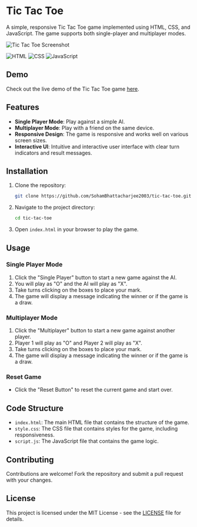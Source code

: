 # Tic Tac Toe

A simple, responsive Tic Tac Toe game implemented using HTML, CSS, and JavaScript. The game supports both single-player and multiplayer modes.

![Tic Tac Toe Screenshot](file:///Users/sohambhattacharjee/Desktop/Screenshot%202024-06-27%20at%209.13.23%E2%80%AFPM.png)

![HTML](https://img.shields.io/badge/-HTML-orange?logo=html5&style=flat)
![CSS](https://img.shields.io/badge/-CSS-blue?logo=css3&style=flat)
![JavaScript](https://img.shields.io/badge/-JavaScript-yellow?logo=javascript&style=flat)

## Demo

Check out the live demo of the Tic Tac Toe game [here](#).

## Features

- **Single Player Mode**: Play against a simple AI.
- **Multiplayer Mode**: Play with a friend on the same device.
- **Responsive Design**: The game is responsive and works well on various screen sizes.
- **Interactive UI**: Intuitive and interactive user interface with clear turn indicators and result messages.

## Installation

1. Clone the repository:

    ```sh
    git clone https://github.com/SohamBhattacharjee2003/tic-tac-toe.git
    ```

2. Navigate to the project directory:

    ```sh
    cd tic-tac-toe
    ```

3. Open `index.html` in your browser to play the game.

## Usage

### Single Player Mode

1. Click the "Single Player" button to start a new game against the AI.
2. You will play as "O" and the AI will play as "X".
3. Take turns clicking on the boxes to place your mark.
4. The game will display a message indicating the winner or if the game is a draw.

### Multiplayer Mode

1. Click the "Multiplayer" button to start a new game against another player.
2. Player 1 will play as "O" and Player 2 will play as "X".
3. Take turns clicking on the boxes to place your mark.
4. The game will display a message indicating the winner or if the game is a draw.

### Reset Game

- Click the "Reset Button" to reset the current game and start over.

## Code Structure

- `index.html`: The main HTML file that contains the structure of the game.
- `style.css`: The CSS file that contains styles for the game, including responsiveness.
- `script.js`: The JavaScript file that contains the game logic.

## Contributing

Contributions are welcome! Fork the repository and submit a pull request with your changes.

## License

This project is licensed under the MIT License - see the [LICENSE](LICENSE) file for details.
